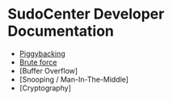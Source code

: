 # SudoCenter Developer Documentation
* [Piggybacking](./piggybacking/piggybacking.md)
* [Brute force](./brute-force/brute-force.md)
* [Buffer Overflow]
* [Snooping / Man-In-The-Middle]
* [Cryptography]
